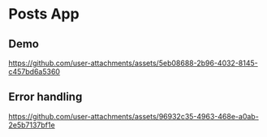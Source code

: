 # Posts App
## Demo

https://github.com/user-attachments/assets/5eb08688-2b96-4032-8145-c457bd6a5360

## Error handling

https://github.com/user-attachments/assets/96932c35-4963-468e-a0ab-2e5b7137bf1e

